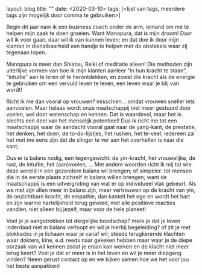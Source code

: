 layout: blog
title:  "<De onzichtbare kracht>"
date:   <2020-03-10>
tags: [<lijst van tags, meerdere tags zijn mogelijk door comma te gebruiken>]


Begin dit jaar nam ik een business coach onder de arm, iemand om me te helpen mijn zaak te doen groeien. 
Want Manopura, dat is mijn droom! Daar wil ik voor gaan, daar wil ik van kunnen leven; 
en dat doe ik door mijn klanten in dienstbaarheid een handje te helpen met de obstakels waar zij tegenaan lopen. 

Manopura is meer dan Shiatsu, Reiki of meditatie alleen! 
Die methoden zijn uiterlijke vormen van hoe ik mijn klanten aanleer “in hun kracht te staan”, “intuïtie” aan te leren of te herontdekken, 
en zowel die kracht als de energie te gebruiken om een vervuld leven te leven, een leven waar je blij van wordt! 

Richt ik me dan vooral op vrouwen? misschien…  omdat vrouwen sneller iets aanvoelen. 
Maar helaas wordt onze maatschappij niet meer gestuurd door voelen, wel door wetenschap en kennen. 
Dat is waardevol, maar het is slechts een deel van het menselijk potentieel! 
Dus ik richt me tot een maatschappij waar de aandacht vooral gaat naar de yang-kant, de prestatie, het denken, het doen, de to-do-lijstjes, het rushen, het te-veel; 
iedereen zal het met me eens zijn dat de slinger te ver aan het overhellen is naar die kant; 

Dus er is balans nodig, een tegengewicht: de yin-kracht, het vrouwelijke, de rust, de intuïtie, het (aan)voelen, … 
Met andere woorden richt ik mij tot wie deze wereld in een gezondere balans wil brengen; 
of simpeler: tot mensen die in de eerste plaats zichzelf in balans willen brengen; 
want de maatschappij is een uitvergroting van wat er op individueel vlak gebeurt. 
Als we met zijn allen meer in balans zijn, meer vertrouwen op de kracht van yin, de onzichtbare kracht, de empathie, 
dan kantelt het ego en wordt het hart en zijn warme hartelijkheid terug gevoed, met alle positieve reacties vandien, 
niet alleen bij jezelf, maar voor de hele planeet!

Voel je je aangetrokken tot dergelijke boodschap? 
merk je dat je leven inderdaad niet in balans verloopt en wil je hierbij begeleiding? 
of zit je met blokkades in je lichaam waar je vanaf wil; 
steeds terugkerende klachten waar dokters, kine, e.d. reeds naar gekeken hebben maar waar je de diepe oorzaak van wil kennen 
zodat je eraan kan werken en de klacht niet meer terug keert?
Voel je dat er meer is in het leven en wil je meer diepgang vinden?
Neem gerust contact op en we kijken samen hoe we het voor jou het beste aanpakken!
